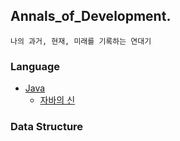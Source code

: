 ## Annals_of_Development.
```
나의 과거, 현재, 미래를 기록하는 연대기
```

### Language
- [Java]()
  - [자바의 신]()
 
### Data Structure

